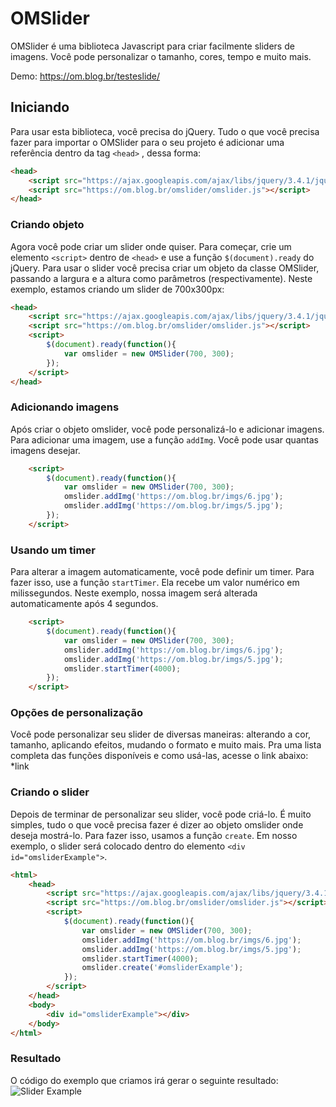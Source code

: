 # OMSlider

OMSlider é uma biblioteca Javascript para criar facilmente sliders de imagens. Você pode personalizar o tamanho, cores, tempo e muito mais.

Demo: https://om.blog.br/testeslide/

## Iniciando
Para usar esta biblioteca, você precisa do jQuery. Tudo o que você precisa fazer para importar o OMSlider para o seu projeto é adicionar uma referência dentro da tag  ```<head>``` , dessa forma:
```html
<head>
    <script src="https://ajax.googleapis.com/ajax/libs/jquery/3.4.1/jquery.min.js"></script>
    <script src="https://om.blog.br/omslider/omslider.js"></script>
</head>
```

### Criando objeto
Agora você pode criar um slider onde quiser. Para começar, crie um elemento ```<script>``` dentro de ```<head>``` e use  a função ```$(document).ready``` do jQuery. Para usar o slider você precisa criar um objeto da classe OMSlider, passando a largura e a altura como parâmetros (respectivamente). Neste exemplo, estamos criando um slider de 700x300px:
```html
<head>
    <script src="https://ajax.googleapis.com/ajax/libs/jquery/3.4.1/jquery.min.js"></script>
    <script src="https://om.blog.br/omslider/omslider.js"></script>
    <script>
        $(document).ready(function(){
            var omslider = new OMSlider(700, 300);
        });
    </script>
</head>
```

### Adicionando imagens
Após criar o objeto omslider, você pode personalizá-lo e adicionar imagens. 
Para adicionar uma imagem, use a função ```addImg```. Você pode usar quantas imagens desejar.
```html
    <script>
        $(document).ready(function(){
            var omslider = new OMSlider(700, 300);
            omslider.addImg('https://om.blog.br/imgs/6.jpg');
            omslider.addImg('https://om.blog.br/imgs/5.jpg');
        });
    </script> 
```

### Usando um timer
Para alterar a imagem automaticamente, você pode definir um timer. Para fazer isso, use a função ```startTimer```. Ela recebe um valor numérico em milissegundos. Neste exemplo, nossa imagem será alterada automaticamente após 4 segundos.
```html
    <script>
        $(document).ready(function(){
            var omslider = new OMSlider(700, 300);
            omslider.addImg('https://om.blog.br/imgs/6.jpg');
            omslider.addImg('https://om.blog.br/imgs/5.jpg');
            omslider.startTimer(4000);
        });
    </script> 
```

### Opções de personalização
Você pode personalizar seu slider de diversas maneiras: alterando a cor, tamanho, aplicando efeitos, mudando o formato e muito mais.
Pra uma lista completa das funções disponíveis e como usá-las, acesse o link abaixo:  
*link


### Criando o slider
Depois de terminar de personalizar seu slider, você pode criá-lo. É muito simples, tudo o que você precisa fazer é dizer ao objeto omslider onde deseja mostrá-lo. Para fazer isso, usamos a função ```create```. Em nosso exemplo, o slider será colocado dentro do elemento ```<div id="omsliderExample">```.
```html
<html>
    <head>
        <script src="https://ajax.googleapis.com/ajax/libs/jquery/3.4.1/jquery.min.js"></script>
        <script src="https://om.blog.br/omslider/omslider.js"></script>
        <script>
            $(document).ready(function(){
                var omslider = new OMSlider(700, 300);
                omslider.addImg('https://om.blog.br/imgs/6.jpg');
                omslider.addImg('https://om.blog.br/imgs/5.jpg');
                omslider.startTimer(4000);
                omslider.create('#omsliderExample');
            });
        </script>
    </head>
    <body>
        <div id="omsliderExample"></div>
    </body>
</html>
```

### Resultado
O código do exemplo que criamos irá gerar o seguinte resultado:  
![Slider Example](https://om.blog.br/imgs/sliderexample.gif)

